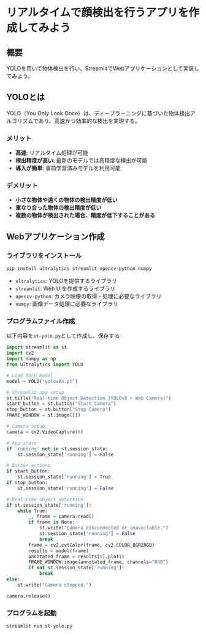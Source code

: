 # **リアルタイムで顔検出を行うアプリを作成してみよう**

## **概要**
YOLOを用いて物体検出を行い、StreamlitでWebアプリケーションとして実装してみよう。

## **YOLOとは**
YOLO（You Only Look Once）は、ディープラーニングに基づいた物体検出アルゴリズムであり、高速かつ効率的な検出を実現する。


### **メリット**
- **高速**: リアルタイム処理が可能
- **検出精度が高い**: 最新のモデルでは高精度な検出が可能
- **導入が簡単**: 事前学習済みモデルを利用可能

### **デメリット**
- **小さな物体や遠くの物体の検出精度が低い**
- **重なり合った物体の検出精度が低い**
- **複数の物体が検出された場合、精度が低下することがある**

## **Webアプリケーション作成**
### **ライブラリをインストール**
```
pip install ultralytics streamlit opencv-python numpy
```
- `ultralytics`: YOLOを提供するライブラリ
- `streamlit`: Web UIを作成するライブラリ
- `opencv-python`: カメラ映像の取得・処理に必要なライブラリ
- `numpy`: 画像データ処理に必要なライブラリ

### **プログラムファイル作成**
以下内容を`st-yolo.py`として作成し、保存する
```Python
import streamlit as st
import cv2
import numpy as np
from ultralytics import YOLO

# Load YOLO model
model = YOLO("yolov8n.pt")

# Streamlit app setup
st.title("Real-time Object Detection (YOLOv8 + Web Camera)")
start_button = st.button("Start Camera")
stop_button = st.button("Stop Camera")
FRAME_WINDOW = st.image([])

# Camera setup
camera = cv2.VideoCapture(0)

# App state
if 'running' not in st.session_state:
    st.session_state['running'] = False

# Button actions
if start_button:
    st.session_state['running'] = True
if stop_button:
    st.session_state['running'] = False

# Real-time object detection
if st.session_state['running']:
    while True:
        _, frame = camera.read()
        if frame is None:
            st.write("Camera disconnected or unavailable.")
            st.session_state['running'] = False
            break
        frame = cv2.cvtColor(frame, cv2.COLOR_BGR2RGB)
        results = model(frame)
        annotated_frame = results[0].plot()
        FRAME_WINDOW.image(annotated_frame, channels="RGB")
        if not st.session_state['running']:
            break
else:
    st.write("Camera stopped.")

camera.release()
```

### **プログラムを起動**
```
streamlit run st-yolo.py
```
